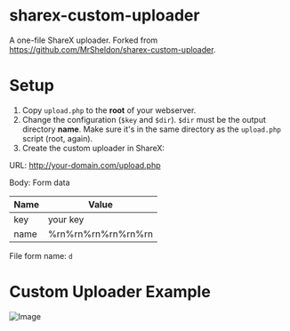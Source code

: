 # sharex-custom-uploader
A one-file ShareX uploader. Forked from https://github.com/MrSheldon/sharex-custom-uploader.

# Setup
1. Copy `upload.php` to the **root** of your webserver.
2. Change the configuration (`$key` and `$dir`). `$dir` must be the output directory **name**. Make sure it's in the same directory as the `upload.php` script (root, again).
3. Create the custom uploader in ShareX:

URL: http://your-domain.com/upload.php

Body: Form data

| Name | Value              |
| -----|------------------- |
| key  | your key           |
| name | %rn%rn%rn%rn%rn%rn |

File form name: `d`

# Custom Uploader Example
![Image](https://i.ibb.co/p0w0nJc/Share-X-Faku-KU2o-Zl.png)
